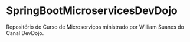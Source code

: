 # SpringBootMicroservicesDevDojo

Repositório do Curso de Microserviços ministrado por William Suanes do Canal DevDojo.
